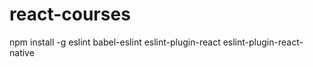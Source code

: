 # react-courses
 npm install -g eslint  babel-eslint  eslint-plugin-react eslint-plugin-react-native